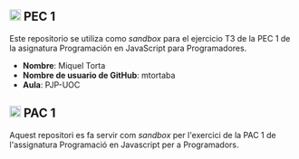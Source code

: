 ## <img class="flag-img" width="20px" height="auto" src="https://flagicons.lipis.dev/flags/4x3/es.svg" alt="Flag of Spain"> PEC 1

Este repositorio se utiliza como _sandbox_ para el ejercicio T3 de la PEC 1 de la asignatura Programación en JavaScript para Programadores.

- **Nombre**: Miquel Torta
- **Nombre de usuario de GitHub**: mtortaba
- **Aula**: PJP-UOC

## <img class="flag-img" width="20px" height="auto" src="https://flagicons.lipis.dev/flags/4x3/es-ct.svg" alt="Flag of Catalonia"> PAC 1

Aquest repositori es fa servir com _sandbox_ per l'exercici de la PAC 1 de l'assignatura Programació en Javascript per a Programadors.
